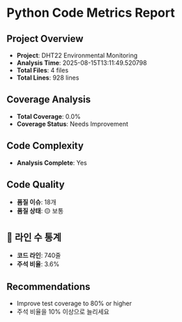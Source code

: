# Python Code Metrics Report

## Project Overview
- **Project**: DHT22 Environmental Monitoring
- **Analysis Time**: 2025-08-15T13:11:49.520798
- **Total Files**: 4 files
- **Total Lines**: 928 lines

## Coverage Analysis
- **Total Coverage**: 0.0%
- **Coverage Status**: Needs Improvement

## Code Complexity
- **Analysis Complete**: Yes

## Code Quality
- **품질 이슈**: 18개
- **품질 상태**: 🟡 보통

## 📏 라인 수 통계
- **코드 라인**: 740줄
- **주석 비율**: 3.6%

## Recommendations
- Improve test coverage to 80% or higher
- 주석 비율을 10% 이상으로 늘리세요
